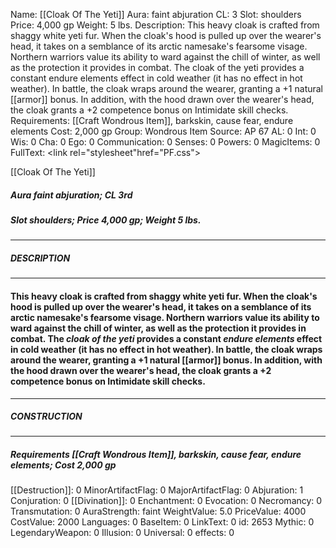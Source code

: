 Name: [[Cloak Of The Yeti]]
Aura: faint abjuration
CL: 3
Slot: shoulders
Price: 4,000 gp
Weight: 5 lbs.
Description: This heavy cloak is crafted from shaggy white yeti fur. When the cloak's hood is pulled up over the wearer's head, it takes on a semblance of its arctic namesake's fearsome visage. Northern warriors value its ability to ward against the chill of winter, as well as the protection it provides in combat. The cloak of the yeti provides a constant endure elements effect in cold weather (it has no effect in hot weather). In battle, the cloak wraps around the wearer, granting a +1 natural [[armor]] bonus. In addition, with the hood drawn over the wearer's head, the cloak grants a +2 competence bonus on Intimidate skill checks.
Requirements: [[Craft Wondrous Item]], barkskin, cause fear, endure elements
Cost: 2,000 gp
Group: Wondrous Item
Source: AP 67
AL: 0
Int: 0
Wis: 0
Cha: 0
Ego: 0
Communication: 0
Senses: 0
Powers: 0
MagicItems: 0
FullText: <link rel="stylesheet"href="PF.css"><div class="heading"><p class="alignleft">[[Cloak Of The Yeti]]</p><div style="clear: both;"></div></div><div><h5><b>Aura </b>faint abjuration; <b>CL </b>3rd</h5><h5><b>Slot </b>shoulders; <b>Price </b>4,000 gp; <b>Weight </b>5 lbs.</h5></div><hr/><div><h5><b>DESCRIPTION</b></h5></div><hr/><div><h4><p>This heavy cloak is crafted from shaggy white yeti fur. When the cloak's hood is pulled up over the wearer's head, it takes on a semblance of its arctic namesake's fearsome visage. Northern warriors value its ability to ward against the chill of winter, as well as the protection it provides in combat. The <i>cloak of the yeti</i> provides a constant <i>endure elements</i> effect in cold weather (it has no effect in hot weather). In battle, the cloak wraps around the wearer, granting a +1 natural [[armor]] bonus. In addition, with the hood drawn over the wearer's head, the cloak grants a +2 competence bonus on Intimidate skill checks.</p></h4></div><hr/><div><h5><b>CONSTRUCTION</b></h5></div><hr/><div><h5><b>Requirements </b>[[Craft Wondrous Item]], <i>barkskin</i>, <i>cause fear</i>, <i>endure elements</i>; <b>Cost </b>2,000 gp</h5></div>
[[Destruction]]: 0
MinorArtifactFlag: 0
MajorArtifactFlag: 0
Abjuration: 1
Conjuration: 0
[[Divination]]: 0
Enchantment: 0
Evocation: 0
Necromancy: 0
Transmutation: 0
AuraStrength: faint
WeightValue: 5.0
PriceValue: 4000
CostValue: 2000
Languages: 0
BaseItem: 0
LinkText: 0
id: 2653
Mythic: 0
LegendaryWeapon: 0
Illusion: 0
Universal: 0
effects: 0
